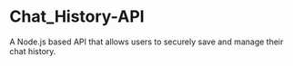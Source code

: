 # Chat_History-API
 A Node.js based API that allows users to securely save and manage their chat history.
